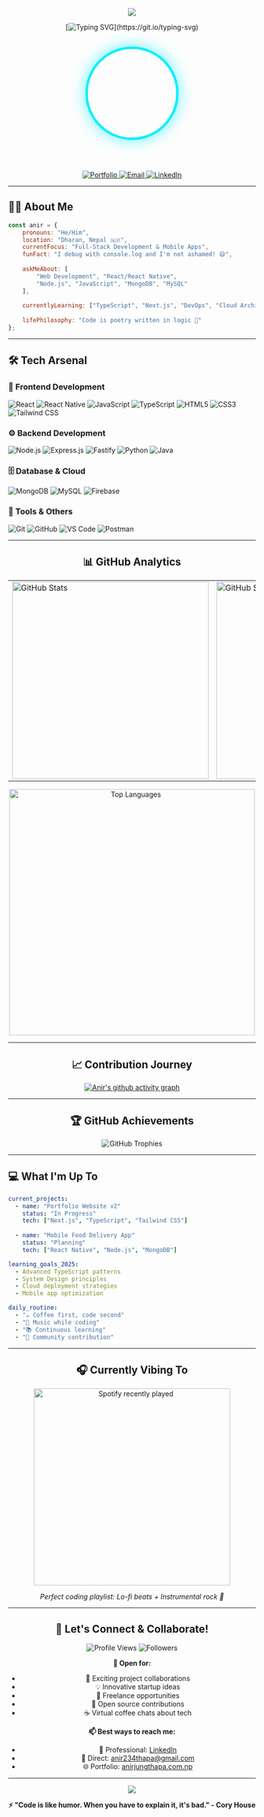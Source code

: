 <div align="center">

<!-- Dynamic Header with Gradient -->
<img src="https://capsule-render.vercel.app/api?type=waving&color=gradient&customColorList=12&height=200&section=header&text=Anir%20Jung%20Thapa&fontSize=50&fontColor=fff&animation=fadeIn&fontAlignY=35&desc=Full-Stack%20Developer%20%7C%20Problem%20Solver%20%7C%20Tech%20Enthusiast&descAlignY=55&descSize=18"/>

<!-- Animated Typing Effect -->
[![Typing SVG](https://readme-typing-svg.demolab.com?font=JetBrains+Mono&size=28&duration=3000&pause=800&color=00D9FF&center=true&vCenter=true&width=800&lines=Welcome+to+my+digital+realm!+🚀;Building+the+future%2C+one+line+at+a+time;Full-Stack+Developer+%7C+Nepal+🇳🇵;Turning+coffee+into+code+since+2020+☕;Open+to+collaboration+and+new+opportunities!)](https://git.io/typing-svg)

<!-- Profile Section with Enhanced Styling -->
<br/>

<img src="https://avatars.githubusercontent.com/u/aneer-thapa1?v=4" width="180" height="180" style="border-radius: 50%; border: 5px solid #00D9FF; box-shadow: 0 0 30px rgba(0,217,255,0.6); filter: brightness(1.1);">

<br/><br/>

<!-- Quick Connect Badges -->
<p>
  <a href="https://anirjungthapa.com.np" target="_blank">
    <img src="https://img.shields.io/badge/🌐_Portfolio-00D9FF?style=for-the-badge&logo=google-chrome&logoColor=white&labelColor=1a1a1a" alt="Portfolio"/>
  </a>
  <a href="mailto:anir234thapa@gmail.com">
    <img src="https://img.shields.io/badge/📧_Email-00D9FF?style=for-the-badge&logo=gmail&logoColor=white&labelColor=1a1a1a" alt="Email"/>
  </a>
  <a href="https://linkedin.com/in/anir-jung-thapa" target="_blank">
    <img src="https://img.shields.io/badge/💼_LinkedIn-00D9FF?style=for-the-badge&logo=linkedin&logoColor=white&labelColor=1a1a1a" alt="LinkedIn"/>
  </a>
</p>

</div>

---

<!-- About Me Section -->
## 🧑‍💻 About Me

```javascript
const anir = {
    pronouns: "He/Him",
    location: "Dharan, Nepal 🇳🇵",
    currentFocus: "Full-Stack Development & Mobile Apps",
    funFact: "I debug with console.log and I'm not ashamed! 😄",
    
    askMeAbout: [
        "Web Development", "React/React Native", 
        "Node.js", "JavaScript", "MongoDB", "MySQL"
    ],
    
    currentlyLearning: ["TypeScript", "Next.js", "DevOps", "Cloud Architecture"],
    
    lifePhilosophy: "Code is poetry written in logic 🎨"
};
```

---

<!-- Tech Stack with Categories -->
## 🛠️ Tech Arsenal

### 🎨 Frontend Development

![React](https://img.shields.io/badge/React-20232A?style=for-the-badge&logo=react&logoColor=61DAFB)
![React Native](https://img.shields.io/badge/React_Native-20232A?style=for-the-badge&logo=react&logoColor=61DAFB)
![JavaScript](https://img.shields.io/badge/JavaScript-F7DF1E?style=for-the-badge&logo=javascript&logoColor=black)
![TypeScript](https://img.shields.io/badge/TypeScript-007ACC?style=for-the-badge&logo=typescript&logoColor=white)
![HTML5](https://img.shields.io/badge/HTML5-E34F26?style=for-the-badge&logo=html5&logoColor=white)
![CSS3](https://img.shields.io/badge/CSS3-1572B6?style=for-the-badge&logo=css3&logoColor=white)
![Tailwind CSS](https://img.shields.io/badge/Tailwind_CSS-38B2AC?style=for-the-badge&logo=tailwind-css&logoColor=white)

### ⚙️ Backend Development

![Node.js](https://img.shields.io/badge/Node.js-43853D?style=for-the-badge&logo=node.js&logoColor=white)
![Express.js](https://img.shields.io/badge/Express.js-404D59?style=for-the-badge&logo=express&logoColor=white)
![Fastify](https://img.shields.io/badge/Fastify-000000?style=for-the-badge&logo=fastify&logoColor=white)
![Python](https://img.shields.io/badge/Python-3776AB?style=for-the-badge&logo=python&logoColor=white)
![Java](https://img.shields.io/badge/Java-ED8B00?style=for-the-badge&logo=openjdk&logoColor=white)

### 🗄️ Database & Cloud

![MongoDB](https://img.shields.io/badge/MongoDB-4EA94B?style=for-the-badge&logo=mongodb&logoColor=white)
![MySQL](https://img.shields.io/badge/MySQL-005C84?style=for-the-badge&logo=mysql&logoColor=white)
![Firebase](https://img.shields.io/badge/Firebase-039BE5?style=for-the-badge&logo=Firebase&logoColor=white)

### 🔧 Tools & Others

![Git](https://img.shields.io/badge/Git-F05032?style=for-the-badge&logo=git&logoColor=white)
![GitHub](https://img.shields.io/badge/GitHub-100000?style=for-the-badge&logo=github&logoColor=white)
![VS Code](https://img.shields.io/badge/VS_Code-0078D4?style=for-the-badge&logo=visual%20studio%20code&logoColor=white)
![Postman](https://img.shields.io/badge/Postman-FF6C37?style=for-the-badge&logo=postman&logoColor=white)

---

<!-- GitHub Stats Section -->
<div align="center">

## 📊 GitHub Analytics

<table>
  <tr>
    <td>
      <img src="https://github-readme-stats.vercel.app/api?username=aneer-thapa1&show_icons=true&theme=tokyonight&hide_border=true&bg_color=0D1117&title_color=00D9FF&icon_color=00D9FF&text_color=FFFFFF&count_private=true" alt="GitHub Stats" width="400"/>
    </td>
    <td>
      <img src="https://github-readme-streak-stats.herokuapp.com/?user=aneer-thapa1&theme=tokyonight&hide_border=true&background=0D1117&stroke=00D9FF&ring=00D9FF&fire=00D9FF&currStreakLabel=00D9FF" alt="GitHub Streak" width="400"/>
    </td>
  </tr>
</table>

<img src="https://github-readme-stats.vercel.app/api/top-langs/?username=aneer-thapa1&layout=compact&theme=tokyonight&hide_border=true&bg_color=0D1117&title_color=00D9FF&text_color=FFFFFF&langs_count=8" alt="Top Languages" width="500"/>

</div>

---

<!-- Activity Section -->
<div align="center">

## 📈 Contribution Journey

[![Anir's github activity graph](https://github-readme-activity-graph.vercel.app/graph?username=aneer-thapa1&bg_color=0d1117&color=00d9ff&line=00d9ff&point=ffffff&area=true&hide_border=true&custom_title=My%20Contribution%20Graph)](https://github.com/ashutosh00710/github-readme-activity-graph)

</div>

---

<!-- Achievements Section -->
<div align="center">

## 🏆 GitHub Achievements

<img src="https://github-profile-trophy.vercel.app/?username=aneer-thapa1&theme=tokyonight&no-frame=true&row=1&column=6&margin-w=15&margin-h=15&no-bg=true" alt="GitHub Trophies"/>

</div>

---

<!-- Currently Coding Section -->
## 💻 What I'm Up To

```yaml
current_projects:
  - name: "Portfolio Website v2"
    status: "In Progress"
    tech: ["Next.js", "TypeScript", "Tailwind CSS"]
  
  - name: "Mobile Food Delivery App"
    status: "Planning"
    tech: ["React Native", "Node.js", "MongoDB"]

learning_goals_2025:
  - Advanced TypeScript patterns
  - System Design principles  
  - Cloud deployment strategies
  - Mobile app optimization

daily_routine:
  - "☕ Coffee first, code second"
  - "🎵 Music while coding"
  - "📚 Continuous learning"
  - "🤝 Community contribution"
```

---

<!-- Music Section -->
<div align="center">

## 🎧 Currently Vibing To

<img src="https://spotify-recently-played-readme.vercel.app/api?user=31pqrrwmiuxklyx2kfen6pwhd3zi&count=5&unique=true" alt="Spotify recently played" width="400"/>

*Perfect coding playlist: Lo-fi beats + Instrumental rock 🎸*

</div>

---

<!-- Let's Connect Section -->
<div align="center">

## 🤝 Let's Connect & Collaborate!

<p>
  <img src="https://komarev.com/ghpvc/?username=aneer-thapa1&label=Profile%20Views&color=00d9ff&style=for-the-badge" alt="Profile Views"/>
  <img src="https://img.shields.io/github/followers/aneer-thapa1?label=Followers&style=for-the-badge&color=00d9ff&labelColor=1a1a1a" alt="Followers"/>
</p>

**💬 Open for:**
- 🚀 Exciting project collaborations
- 💡 Innovative startup ideas  
- 🎯 Freelance opportunities
- 🤖 Open source contributions
- ☕ Virtual coffee chats about tech

**📫 Best ways to reach me:**
- 💼 Professional: [LinkedIn](https://linkedin.com/in/anir-jung-thapa)
- 📧 Direct: [anir234thapa@gmail.com](mailto:anir234thapa@gmail.com)
- 🌐 Portfolio: [anirjungthapa.com.np](https://anirjungthapa.com.np)

---

<img src="https://capsule-render.vercel.app/api?type=waving&color=gradient&customColorList=12&height=100&section=footer&fontSize=16&fontColor=fff&animation=fadeIn&desc=Thanks%20for%20visiting!%20⭐%20Star%20some%20repos%20if%20you%20like%20my%20work!&descAlignY=70&descSize=14"/>

**⚡ "Code is like humor. When you have to explain it, it's bad." - Cory House**

</div>
